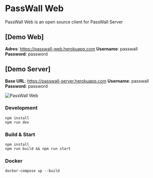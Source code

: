 # PassWall Web

PassWall Web is an open source client for PassWall Server

## [Demo Web]

**Adres**: https://passwall-web.herokuapp.com
**Username**: passwall  
**Password**: password

## [Demo Server]

**Base URL**: https://passwall-server.herokuapp.com
**Username**: passwall  
**Password**: password




![PassWall Web](https://i.imgur.com/10Mwhec.png 'PassWall Web Login Screen')

### Development

```
npm install
npm run dev
```

### Build & Start

```
npm install
npm run build && npm run start
```

### Docker

```
docker-compose up --build
```
